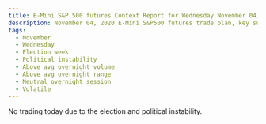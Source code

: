 ```yaml
---
title: E-Mini S&P 500 futures Context Report for Wednesday November 04, 2020
description: November 04, 2020 E-Mini S&P500 futures trade plan, key support and resistance zones, and volatility analysis.
tags:
  - November
  - Wednesday
  - Election week
  - Political instability
  - Above avg overnight volume
  - Above avg overnight range
  - Neutral overnight session
  - Volatile
---
```


No trading today due to the election and political instability.
